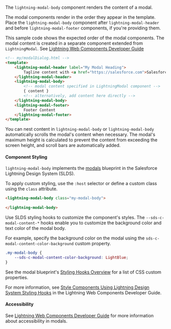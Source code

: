 The `lightning-modal-body` component renders the content of a modal.

The modal components render in the order they appear in the template. Place the `lightning-modal-body` 
component after `lightning-modal-header` and before `lightning-modal-footer` components, if you're providing them. 

This sample code shows the expected order of the modal components. The modal content is
created in a separate component extended from `LightningModal`. See 
[Lightning Web Components Developer Guide](docs/component-library/documentation/en/lwc/)

```html
<!-- my/modalDialog.html -->
<template>
    <lightning-modal-header label="My Modal Heading">
        Tagline content with <a href="https://salesforce.com">Salesforce.com link</a>
    </lightning-modal-header>
    <lightning-modal-body>
        <!-- modal content specified in LightningModal component -->
        { content }
        <!-- alternatively, add content here directly -->
    </lightning-modal-body>
    <lightning-modal-footer>
        Footer Content
    </lightning-modal-footer>
</template>
```

You can nest content in `lightning-modal-body` or 
`lightning-modal-body` automatically scrolls the modal's content when necessary. 
The modal's maximum height is calculated to prevent the content from exceeding the screen height,
and scroll bars are automatically added.
#### Component Styling

`lightning-modal-body` implements the [modals](https://www.lightningdesignsystem.com/components/modals/) blueprint in the Salesforce Lightning Design System (SLDS).

To apply custom styling, use the `:host` selector or define a custom class using the `class` attribute.

```html
<lightning-modal-body class="my-modal-body">
   
</lightning-modal-body>
```

Use SLDS styling hooks to customize the component's styles. The `--sds-c-modal-content-*` hooks 
enable you to customize the background color and text color of the modal body. 

For example, specify the background color on the modal using the `sds-c-modal-content-color-background` custom property.

```css
.my-modal-body {
    --sds-c-modal-content-color-background: LightBlue;
}
```

See the modal blueprint's [Styling Hooks Overview](https://www.lightningdesignsystem.com/components/modals/#Styling-Hooks-Overview) for a list of CSS custom properties.

For more information, see [Style Components Using Lightning Design System Styling Hooks](docs/component-library/documentation/lwc/lwc.create_components_css_custom_properties) in the Lightning Web Components Developer Guide.

#### Accessibility

See [Lightning Web Components Developer Guide](docs/component-library/documentation/en/lwc/) for more information about accessibility in modals.

